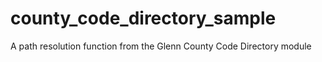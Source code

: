 # county_code_directory_sample
A path resolution function from the Glenn County Code Directory module
